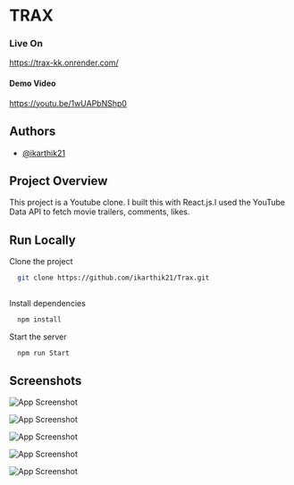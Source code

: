 # TRAX

### Live On

https://trax-kk.onrender.com/

#### Demo Video
https://youtu.be/1wUAPbNShp0

## Authors

- [@ikarthik21](https://github.com/ikarthik21)

## Project Overview
This project is a Youtube clone. I built this with React.js.I used the YouTube Data API to fetch movie trailers, comments, likes.

 

## Run Locally

Clone the project

```bash
  git clone https://github.com/ikarthik21/Trax.git
 
```



Install dependencies

```bash
  npm install
```

 

Start the server

```bash
  npm run Start
```


## Screenshots
 

![App Screenshot](https://i.ibb.co/SKj7nqR/2.png)

 
![App Screenshot](https://i.ibb.co/wJM036M/1.png)

 
![App Screenshot](https://i.ibb.co/PgntR7p/4.png)
 
![App Screenshot](https://i.ibb.co/qgtjpGS/3.png)
 
![App Screenshot](https://i.ibb.co/ZMFNnc2/10.png)

 
 
